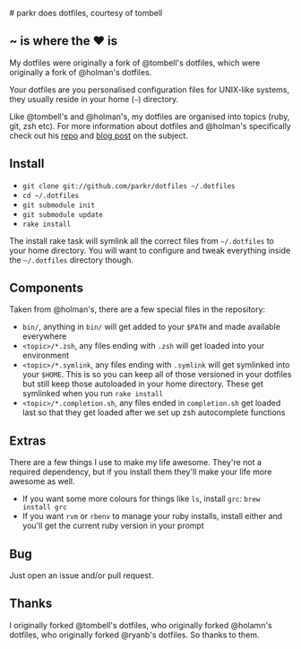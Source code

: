 # parkr does dotfiles, courtesy of tombell

## ~ is where the ♥ is

My dotfiles were originally a fork of @tombell's dotfiles, which were originally
a fork of @holman's dotfiles.

Your dotfiles are you personalised configuration files for UNIX-like systems,
they usually reside in your home (`~`) directory.

Like @tombell's and @holman's, my dotfiles are organised into topics (ruby, git, 
zsh etc). For more information about dotfiles and @holman's specifically check out his
[repo][holman-repo] and [blog post][holman-post] on the subject.

[holman-repo]: https://github.com/holman/dotfiles
[holman-post]: http://zachholman.com/2010/08/dotfiles-are-meant-to-be-forked/

## Install

* `git clone git://github.com/parkr/dotfiles ~/.dotfiles`
* `cd ~/.dotfiles`
* `git submodule init`
* `git submodule update`
* `rake install`

The install rake task will symlink all the correct files from `~/.dotfiles` to
your home directory. You will want to configure and tweak everything inside the
`~/.dotfiles` directory though.

## Components

Taken from @holman's, there are a few special files in the repository:

* `bin/`, anything in `bin/` will get added to your `$PATH` and made available
  everywhere
* `<topic>/*.zsh`, any files ending with `.zsh` will get loaded into your
  environment
* `<topic>/*.symlink`, any files ending with `.symlink` will get symlinked into
  your `$HOME`. This is so you can keep all of those versioned in your dotfiles
  but still keep those autoloaded in your home directory. These get symlinked
  when you run `rake install`
* `<topic>/*.completion.sh`, any files ended in `completion.sh` get loaded last
  so that they get loaded after we set up zsh autocomplete functions

## Extras

There are a few things I use to make my life awesome. They're not a required
dependency, but if you install them they'll make your life more awesome as
well.

* If you want some more colours for things like `ls`, install `grc`:
  `brew install grc`
* If you want `rvm` or `rbenv` to manage your ruby installs, install either and
  you'll get the current ruby version in your prompt

## Bug

Just open an issue and/or pull request.

## Thanks

I originally forked @tombell's dotfiles, who originally forked @holamn's dotfiles, who originally forked @ryanb's dotfiles.
So thanks to them.
